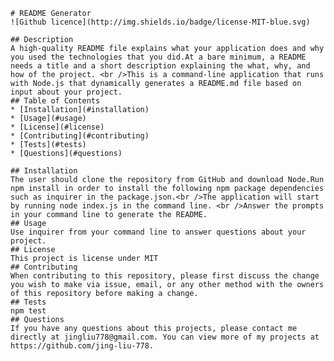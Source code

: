     # README Generator
    ![Github licence](http://img.shields.io/badge/license-MIT-blue.svg)
    
    ## Description 
    A high-quality README file explains what your application does and why you used the technologies that you did.At a bare minimum, a README needs a title and a short description explaining the what, why, and how of the project. <br />This is a command-line application that runs with Node.js that dynamically generates a README.md file based on input about your project. 
    ## Table of Contents
    * [Installation](#installation)
    * [Usage](#usage)
    * [License](#license)
    * [Contributing](#contributing)
    * [Tests](#tests)
    * [Questions](#questions)
    
    ## Installation 
    The user should clone the repository from GitHub and download Node.Run npm install in order to install the following npm package dependencies such as inquirer in the package.json.<br />The application will start by running node index.js in the command line. <br />Answer the prompts in your command line to generate the README.
    ## Usage 
    Use inquirer from your command line to answer questions about your project.
    ## License 
    This project is license under MIT
    ## Contributing 
    When contributing to this repository, please first discuss the change you wish to make via issue, email, or any other method with the owners of this repository before making a change.
    ## Tests
    npm test
    ## Questions
    If you have any questions about this projects, please contact me directly at jingliu778@gmail.com. You can view more of my projects at https://github.com/jing-liu-778.
  